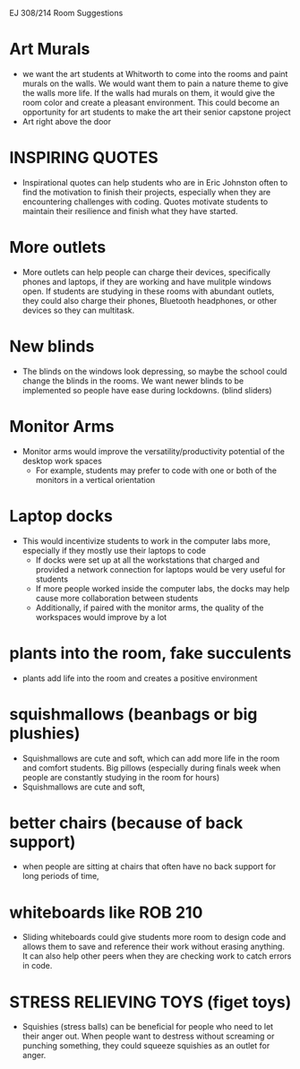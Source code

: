 EJ 308/214 Room Suggestions

# Art Murals
 - we want the art students at Whitworth to come into the rooms and paint murals on the walls. We would want them to pain a nature theme to give the walls more life. If the walls had murals on them, it would give the room color and create a pleasant environment. This could become an opportunity for art students to make the art their senior capstone project
 - Art right above the door

# INSPIRING QUOTES
- Inspirational quotes can help students who are in Eric Johnston often to find the motivation to finish their projects, especially when they are encountering challenges with coding. Quotes motivate students to maintain their resilience and finish what they have started.


# More outlets 
 - More outlets can help people can charge their devices, specifically phones and laptops, if they are working and have mulitple windows open. If students are studying in these rooms with abundant outlets, they could also charge their phones, Bluetooth headphones, or other devices so they can multitask.

# New blinds
- The blinds on the windows look depressing, so maybe the school could change the blinds in the rooms. We want newer blinds to be implemented so people have ease during lockdowns. (blind sliders)

# Monitor Arms
 - Monitor arms would improve the versatility/productivity potential of the desktop work spaces
   - For example, students may prefer to code with one or both of the monitors in a vertical orientation

# Laptop docks
 - This would incentivize students to work in the computer labs more, especially if they mostly use their laptops to code
   - If docks were set up at all the workstations that charged and provided a network connection for laptops would be very useful for students
   - If more people worked inside the computer labs, the docks may help cause more collaboration between students
   - Additionally, if paired with the monitor arms, the quality of the workspaces would improve by a lot

# plants into the room, fake succulents
- plants add life into the room and creates a positive environment

# squishmallows (beanbags or big plushies)
 - Squishmallows are cute and soft, which can add more life in the room and comfort students. Big pillows (especially during finals week when people are constantly studying in the room for hours)
 - Squishmallows are cute and soft,

# better chairs (because of back support)
- when people are sitting at chairs that often have no back support for long periods of time, 

# whiteboards like ROB 210
- Sliding whiteboards could give students more room to design code and allows them to save and reference their work without erasing anything. It can also help other peers when they are checking work to catch errors in code.

# STRESS RELIEVING TOYS (figet toys)
- Squishies (stress balls) can be beneficial for people who need to let their anger out. When people want to destress without screaming or punching something, they could squeeze squishies as an outlet for anger.